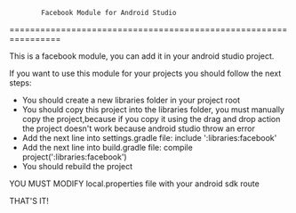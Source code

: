             Facebook Module for Android Studio
================================================================

This is a facebook module, you can add it in your android studio project. 

If you want to use this module for your projects you should follow the next steps:

* You should create a new libraries folder in your project root
* You should copy this project into the libraries folder, you must manually copy the project,because if you copy        it using the drag and drop action the project doesn't work  because android studio throw an error
* Add the next line into settings.gradle file:
   include ':libraries:facebook'
* Add the next line into build.gradle file:
   compile project(':libraries:facebook')
* You should rebuild the project 

YOU MUST MODIFY local.properties file with your android sdk route
  

THAT'S IT!


